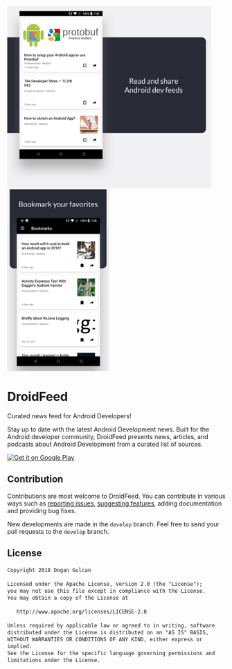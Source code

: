 <img  src="/art/Screenshot 1_v4.png" height="420"/><img  src="/art/Screenshot 2_v4.png" height="420"/><img  src="/art/Screenshot 3_v4.png" height="420"/>

# DroidFeed
Curated news feed for Android Developers!

Stay up to date with the latest Android Development news. Built for the Android developer community, DroidFeed presents news, articles, and podcasts about Android Development from a curated list of sources.

<a  href='https://play.google.com/store/apps/details?id=com.droidfeed&referrer=utm_source%3Dgithub'><img width="200" alt='Get it on Google Play' src='https://play.google.com/intl/en_us/badges/images/generic/en_badge_web_generic.png'/></a>

Contribution
------------
Contributions are most welcome to DroidFeed. You can contribute in various ways such as [reporting issues](https://github.com/dgngulcan/droid-feed/issues), [suggesting features](https://github.com/dgngulcan/droid-feed/issues), adding documentation and providing bug fixes.

New developments are made in the `develop` branch. Feel free to send your pull requests to the `develop` branch.

License
-------

    Copyright 2018 Dogan Gulcan

    Licensed under the Apache License, Version 2.0 (the "License");
    you may not use this file except in compliance with the License.
    You may obtain a copy of the License at

       http://www.apache.org/licenses/LICENSE-2.0

    Unless required by applicable law or agreed to in writing, software
    distributed under the License is distributed on an "AS IS" BASIS,
    WITHOUT WARRANTIES OR CONDITIONS OF ANY KIND, either express or implied.
    See the License for the specific language governing permissions and
    limitations under the License.
